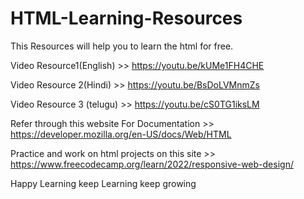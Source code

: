 # HTML-Learning-Resources
This Resources will help you to learn the html for free.

Video Resource1(English) >> https://youtu.be/kUMe1FH4CHE 

Video Resource 2(Hindi) >> https://youtu.be/BsDoLVMnmZs

Video Resource 3 (telugu) >> https://youtu.be/cS0TG1iksLM

Refer through this website For Documentation >> https://developer.mozilla.org/en-US/docs/Web/HTML

Practice and work on html projects on this site >>  https://www.freecodecamp.org/learn/2022/responsive-web-design/

Happy Learning
keep Learning keep growing 
